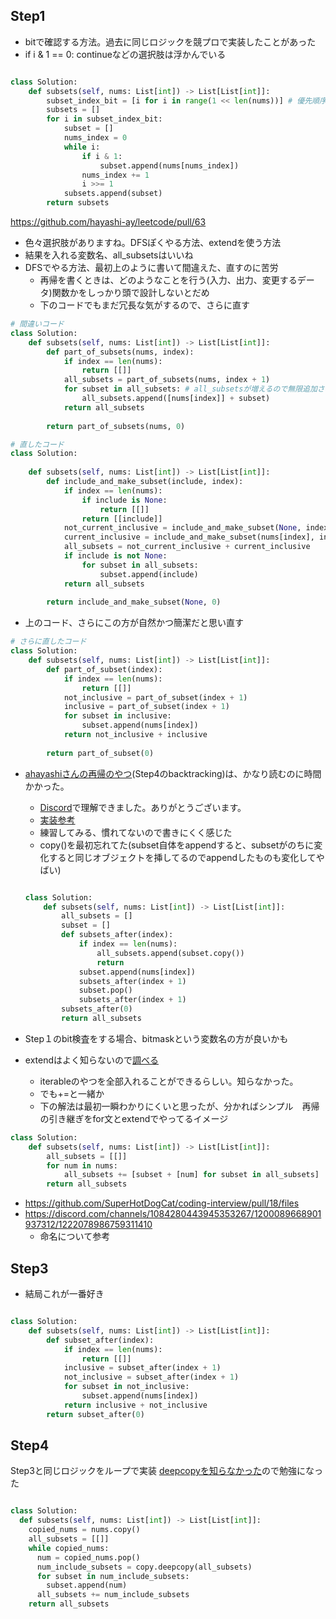 ## Step1

- bitで確認する方法。過去に同じロジックを競プロで実装したことがあった
- if i & 1 == 0: continueなどの選択肢は浮かんでいる

```python

class Solution:
    def subsets(self, nums: List[int]) -> List[List[int]]:
        subset_index_bit = [i for i in range(1 << len(nums))] # 優先順序
        subsets = []
        for i in subset_index_bit:
            subset = []
            nums_index = 0
            while i:
                if i & 1:
                    subset.append(nums[nums_index])
                nums_index += 1
                i >>= 1
            subsets.append(subset)
        return subsets
```

https://github.com/hayashi-ay/leetcode/pull/63

- 色々選択肢がありますね。DFSぽくやる方法、extendを使う方法
- 結果を入れる変数名、all_subsetsはいいね
- DFSでやる方法、最初上のように書いて間違えた、直すのに苦労
    - 再帰を書くときは、どのようなことを行う(入力、出力、変更するデータ)関数かをしっかり頭で設計しないとだめ
    - 下のコードでもまだ冗長な気がするので、さらに直す

```python
# 間違いコード
class Solution:
    def subsets(self, nums: List[int]) -> List[List[int]]:
        def part_of_subsets(nums, index):
            if index == len(nums):
                return [[]]
            all_subsets = part_of_subsets(nums, index + 1)
            for subset in all_subsets: # all_subsetsが増えるので無限追加される
                all_subsets.append([nums[index]] + subset)
            return all_subsets
        
        return part_of_subsets(nums, 0)
```

```python
# 直したコード
class Solution:
    
    def subsets(self, nums: List[int]) -> List[List[int]]:
        def include_and_make_subset(include, index):
            if index == len(nums):
                if include is None:
                    return [[]]
                return [[include]]
            not_current_inclusive = include_and_make_subset(None, index+1)
            current_inclusive = include_and_make_subset(nums[index], index+1)
            all_subsets = not_current_inclusive + current_inclusive
            if include is not None:
                for subset in all_subsets:
                    subset.append(include)
            return all_subsets
        
        return include_and_make_subset(None, 0)
```

- 上のコード、さらにこの方が自然かつ簡潔だと思い直す

```python
# さらに直したコード
class Solution:
    def subsets(self, nums: List[int]) -> List[List[int]]:
        def part_of_subset(index):
            if index == len(nums):
                return [[]]
            not_inclusive = part_of_subset(index + 1)
            inclusive = part_of_subset(index + 1)
            for subset in inclusive:
                subset.append(nums[index])
            return not_inclusive + inclusive
        
        return part_of_subset(0)
```

- [ahayashiさんの再帰のやつ](https://github.com/hayashi-ay/leetcode/pull/63/files)(Step4のbacktracking)は、かなり読むのに時間かかった。
    - [Discord](https://discord.com/channels/1084280443945353267/1226508154833993788/1250316040257404929)で理解できました。ありがとうございます。
    - [実装参考](https://drken1215.hatenablog.com/entry/2020/05/04/190252)
    - 練習してみる、慣れてないので書きにくく感じた
    - copy()を最初忘れてた(subset自体をappendすると、subsetがのちに変化すると同じオブジェクトを挿してるのでappendしたものも変化してやばい)
    
    ```python
    
    class Solution:
        def subsets(self, nums: List[int]) -> List[List[int]]:
            all_subsets = []
            subset = []
            def subsets_after(index):
                if index == len(nums):
                    all_subsets.append(subset.copy())
                    return
                subset.append(nums[index])
                subsets_after(index + 1)
                subset.pop()
                subsets_after(index + 1)
            subsets_after(0)
            return all_subsets
    ```
    
- Step１のbit検査をする場合、bitmaskという変数名の方が良いかも
- extendはよく知らないので[調べる](https://docs.python.org/3/tutorial/datastructures.html)
    - iterableのやつを全部入れることができるらしい。知らなかった。
    - でも+=と一緒か
    - 下の解法は最初一瞬わかりにくいと思ったが、分かればシンプル　再帰の引き継ぎをfor文とextendでやってるイメージ

```python
class Solution:
    def subsets(self, nums: List[int]) -> List[List[int]]:
        all_subsets = [[]]
        for num in nums:
            all_subsets += [subset + [num] for subset in all_subsets]
        return all_subsets
```

- https://github.com/SuperHotDogCat/coding-interview/pull/18/files
- https://discord.com/channels/1084280443945353267/1200089668901937312/1222078986759311410
    - 命名について参考

## Step3

- 結局これが一番好き

```python

class Solution:
    def subsets(self, nums: List[int]) -> List[List[int]]:
        def subset_after(index):
            if index == len(nums):
                return [[]]
            inclusive = subset_after(index + 1)
            not_inclusive = subset_after(index + 1)
            for subset in not_inclusive:
                subset.append(nums[index])
            return inclusive + not_inclusive
        return subset_after(0)
```

## Step4

Step3と同じロジックをループで実装
[deepcopyを知らなかった](https://docs.python.org/3/library/copy.html)ので勉強になった

```python

class Solution:
  def subsets(self, nums: List[int]) -> List[List[int]]:
    copied_nums = nums.copy()
    all_subsets = [[]]
    while copied_nums:
      num = copied_nums.pop()
      num_include_subsets = copy.deepcopy(all_subsets)
      for subset in num_include_subsets:
        subset.append(num)
      all_subsets += num_include_subsets
    return all_subsets
